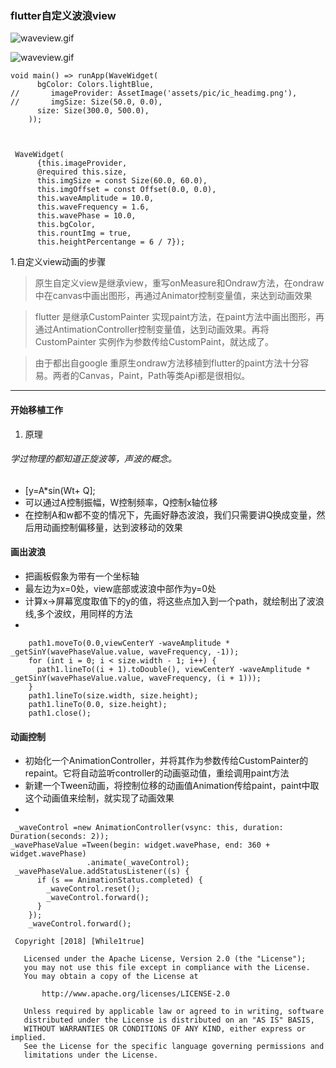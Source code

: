 ### flutter自定义波浪view

![waveview.gif](https://github.com/While1true/WaveView_flutter/blob/master/waveview.gif)

![waveview.gif](https://github.com/While1true/WaveView_flutter/blob/master/waveview2.gif)

```
void main() => runApp(WaveWidget(
      bgColor: Colors.lightBlue,
//       imageProvider: AssetImage('assets/pic/ic_headimg.png'),
//       imgSize: Size(50.0, 0.0),
      size: Size(300.0, 500.0),
    ));



 WaveWidget(
      {this.imageProvider,
      @required this.size,
      this.imgSize = const Size(60.0, 60.0),
      this.imgOffset = const Offset(0.0, 0.0),
      this.waveAmplitude = 10.0,
      this.waveFrequency = 1.6,
      this.wavePhase = 10.0,
      this.bgColor,
      this.rountImg = true,
      this.heightPercentange = 6 / 7});
```

1.自定义view动画的步骤
> 原生自定义view是继承view，重写onMeasure和Ondraw方法，在ondraw中在canvas中画出图形，再通过Animator控制变量值，来达到动画效果

> flutter 是继承CustomPainter 实现paint方法，在paint方法中画出图形，再通过AntimationController控制变量值，达到动画效果。再将CustomPainter 实例作为参数传给CustomPaint，就达成了。

>由于都出自google 重原生ondraw方法移植到flutter的paint方法十分容易。两者的Canvas，Paint，Path等类Api都是很相似。


---
#### 开始移植工作
  
1. 原理
###### 学过物理的都知道正旋波等，声波的概念。
- [y=A*sin(Wt+ Q];
- 可以通过A控制振幅，W控制频率，Q控制x轴位移
- 在控制A和w都不变的情况下，先画好静态波浪，我们只需要讲Q换成变量，然后用动画控制偏移量，达到波移动的效果

#### 画出波浪

- 把画板假象为带有一个坐标轴
- 最左边为x=0处，view底部或波浪中部作为y=0处
- 计算x->屏幕宽度取值下的y的值，将这些点加入到一个path，就绘制出了波浪线,多个波纹，用同样的方法
-
```
    path1.moveTo(0.0,viewCenterY -waveAmplitude * _getSinY(wavePhaseValue.value, waveFrequency, -1));
    for (int i = 0; i < size.width - 1; i++) {
      path1.lineTo((i + 1).toDouble(), viewCenterY -waveAmplitude * _getSinY(wavePhaseValue.value, waveFrequency, (i + 1)));
    }
    path1.lineTo(size.width, size.height);
    path1.lineTo(0.0, size.height);
    path1.close();
```

#### 动画控制
- 初始化一个AnimationController，并将其作为参数传给CustomPainter的repaint。它将自动监听controller的动画驱动值，重绘调用paint方法
- 新建一个Tween动画，将控制位移的动画值Animation<double>传给paint，paint中取这个动画值来绘制，就实现了动画效果
-
```
 _waveControl =new AnimationController(vsync: this, duration: Duration(seconds: 2));
_wavePhaseValue =Tween(begin: widget.wavePhase, end: 360 + widget.wavePhase)
                 .animate(_waveControl);
 _wavePhaseValue.addStatusListener((s) {
      if (s == AnimationStatus.completed) {
        _waveControl.reset();
        _waveControl.forward();
      }
    });
    _waveControl.forward();

```

```
 Copyright [2018] [While1true]

   Licensed under the Apache License, Version 2.0 (the "License");
   you may not use this file except in compliance with the License.
   You may obtain a copy of the License at

       http://www.apache.org/licenses/LICENSE-2.0

   Unless required by applicable law or agreed to in writing, software
   distributed under the License is distributed on an "AS IS" BASIS,
   WITHOUT WARRANTIES OR CONDITIONS OF ANY KIND, either express or implied.
   See the License for the specific language governing permissions and
   limitations under the License.
```
